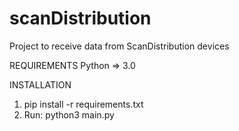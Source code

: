 # scanDistribution
Project to receive data from ScanDistribution devices

REQUIREMENTS
Python => 3.0

INSTALLATION
1) pip install -r requirements.txt
2) Run: python3 main.py

